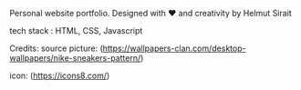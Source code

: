 Personal website portfolio. Designed with ♥️ and creativity by Helmut Sirait 

tech stack : HTML, CSS, Javascript
 

Credits:
source picture:   (https://wallpapers-clan.com/desktop-wallpapers/nike-sneakers-pattern/)

icon:  (https://icons8.com/)

